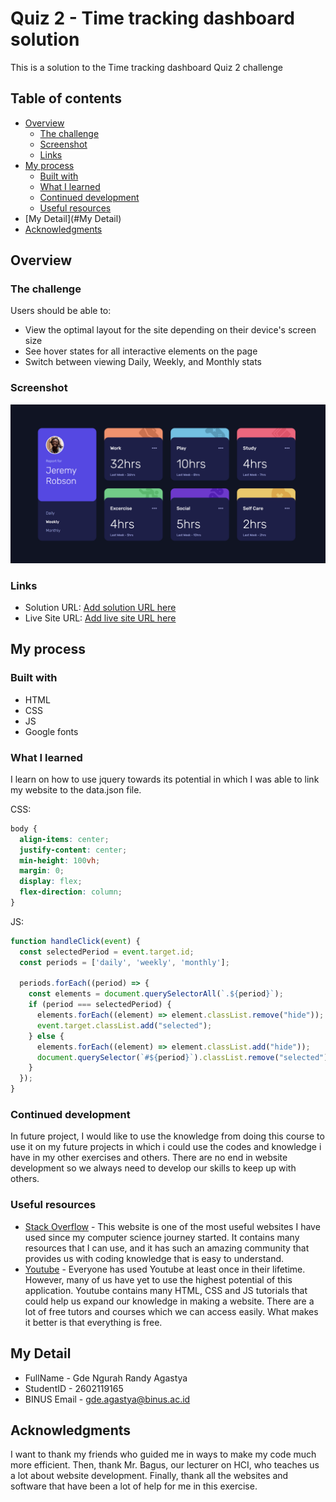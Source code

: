 # Quiz 2 - Time tracking dashboard solution

This is a solution to the Time tracking dashboard Quiz 2 challenge

## Table of contents

- [Overview](#overview)
  - [The challenge](#the-challenge)
  - [Screenshot](#screenshot)
  - [Links](#links)
- [My process](#my-process)
  - [Built with](#built-with)
  - [What I learned](#what-i-learned)
  - [Continued development](#continued-development)
  - [Useful resources](#useful-resources)
- [My Detail](#My Detail)
- [Acknowledgments](#acknowledgments)

## Overview

### The challenge

Users should be able to:

- View the optimal layout for the site depending on their device's screen size
- See hover states for all interactive elements on the page
- Switch between viewing Daily, Weekly, and Monthly stats

### Screenshot

![](images/solution.png)



### Links

- Solution URL: [Add solution URL here](https://github.com/GuhD01/time-tracking-dashboard-main/tree/main)
- Live Site URL: [Add live site URL here](https://your-live-site-url.com)

## My process

### Built with

- HTML
- CSS
- JS
- Google fonts


### What I learned

I learn on how to use jquery towards its potential in which I was able to link my website to the data.json file.

CSS:
```css
body {
  align-items: center;
  justify-content: center;
  min-height: 100vh;
  margin: 0;
  display: flex;
  flex-direction: column;
}
```

JS:
```js
function handleClick(event) {
  const selectedPeriod = event.target.id;
  const periods = ['daily', 'weekly', 'monthly'];

  periods.forEach((period) => {
    const elements = document.querySelectorAll(`.${period}`);
    if (period === selectedPeriod) {
      elements.forEach((element) => element.classList.remove("hide"));
      event.target.classList.add("selected");
    } else {
      elements.forEach((element) => element.classList.add("hide"));
      document.querySelector(`#${period}`).classList.remove("selected");
    }
  });
}
```


### Continued development

In future project, I would like to use the knowledge from doing this course to use it on my future projects in which i could use the codes and knowledge i have in my other exercises and others. There are no end in website development so we always need to develop our skills to keep up with others.

### Useful resources

- [Stack Overflow](https://stackoverflow.com/) - This website is one of the most useful websites I have used since my computer science journey started. It contains many resources that I can use, and it has such an amazing community that provides us with coding knowledge that is easy to understand. 
- [Youtube](https://www.youtube.com/) - Everyone has used Youtube at least once in their lifetime. However, many of us have yet to use the highest potential of this application. Youtube contains many HTML, CSS and JS tutorials that could help us expand our knowledge in making a website. There are a lot of free tutors and courses which we can access easily. What makes it better is that everything is free.
## My Detail 

- FullName - Gde Ngurah Randy Agastya
- StudentID - 2602119165
- BINUS Email - gde.agastya@binus.ac.id

## Acknowledgments

I want to thank my friends who guided me in ways to make my code much more efficient. Then, thank Mr. Bagus, our lecturer on HCI, who teaches us a lot about website development. Finally, thank all the websites and software that have been a lot of help for me in this exercise.

